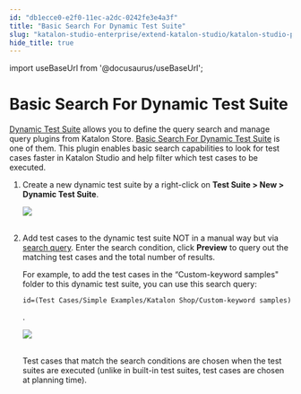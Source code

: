 ```yaml
---
id: "db1ecce0-e2f0-11ec-a2dc-0242fe3e4a3f"
title: "Basic Search For Dynamic Test Suite"
slug: "katalon-studio-enterprise/extend-katalon-studio/katalon-studio-plugins/basic-search-for-dynamic-test-suite"
hide_title: true
---
```

import useBaseUrl from '@docusaurus/useBaseUrl';


# <a id="id" class="anchor_top_offset"/><a id="ariaid-title1" class="anchor_top_offset"/>Basic Search For Dynamic Test Suite

<p xmlns="http://www.w3.org/1999/xhtml" className="p">   <a className="xref" href="/docs/katalon-studio-enterprise/test-execution/test-suite/manage-test-cases-in-test-suites#task-8314">Dynamic     Test Suite</a> allows you to define the query search and manage   query plugins from Katalon Store. <a className="xref j-external-link" href="https://store.katalon.com/product/2/Basic-Search-For-Dynamic-Test-Suite" target="_blank">Basic     Search For Dynamic Test Suite</a> is one of them. This plugin   enables basic search capabilities to look for test cases faster in   Katalon Studio and help filter which test cases to be executed.</p> 
<ol xmlns="http://www.w3.org/1999/xhtml" className="ol"><li className="li">Create a new dynamic test suite by a right-click on     <strong className="ph b">Test Suite &gt; New &gt; Dynamic Test Suite</strong>.<p className="p">       <img className="image" height={331} src={useBaseUrl("https://github.com/katalon-studio/docs-images/raw/master/katalon-studio/docs/basic-search-for-dynamic-querying-test-suite/create-ts.png")} width={643} /><br /><br />     </p></li><li className="li">     <p className="p">Add test cases to the dynamic test suite NOT in a manual way but       via <a className="xref" href="/docs/katalon-studio-enterprise/create-tests-and-projects/manage-projects/search-test-cases">search         query</a>. Enter the search condition, click       <strong className="ph b">Preview</strong> to query out the matching test cases and       the total number of results.</p>     <div className="p">For example, to add the test cases in the “Custom-keyword       samples" folder to this dynamic test suite, you can use this search       query: <pre className="pre codeblock"><code>id=(Test Cases/Simple Examples/Katalon Shop/Custom-keyword samples)</code></pre>.</div>     <p className="p">       <img className="image" height={376} src={useBaseUrl("https://github.com/katalon-studio/docs-images/raw/master/katalon-studio/docs/basic-search-for-dynamic-querying-test-suite/result.png")} width={1029} /><br /><br />     </p>     <p className="p">Test cases that match the search conditions are chosen when the       test suites are executed (unlike in built-in test suites, test       cases are chosen at planning time).</p>   </li></ol> 
